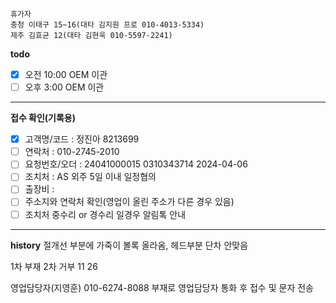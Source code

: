 ```
휴가자
충청 이태구 15~16(대타 김지원 프로 010-4013-5334)
제주 김효균 12(대타 김현욱 010-5597-2241)
```

**todo**
- [x] 오전 10:00 OEM 이관 
- [ ] 오후 3:00 OEM 이관 
---
**접수 확인(기록용)**
- [x] 고객명/코드 : 정진아 8213699
- [ ] 연락처 : 010-2745-2010
- [ ] 요청번호/오더 : 24041000015 0310343714 2024-04-06
- [ ] 조치처 : AS 외주 5일 이내 일정협의
- [ ] 출장비 : 
- [ ] 주소지와 연락처 확인(영업이 올린 주소가 다른 경우 있음)
- [ ] 조치처 중수리 or 경수리 일경우 알림톡 안내
---
**history**
절개선 부분에 가죽이 볼록 올라옴, 헤드부분 단차 안맞음

1차 부재
2차 거부 11 26

영업담당자(지영훈) 010-6274-8088 
부재로 영업담당자 통화 후 접수 및 문자 전송
